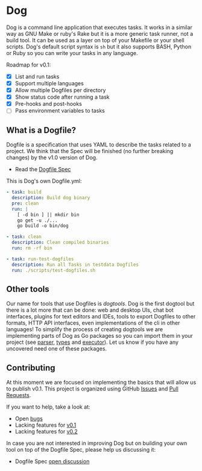 # Dog

Dog is a command line application that executes tasks. It works in a similar way as GNU Make or ruby's Rake but it is a more generic task runner, not a build tool. It can be used as a layer on top of your Makefile or your shell scripts. Dog's default script syntax is `sh` but it also supports BASH, Python or Ruby so you can write your tasks in any language.

Roadmap for v0.1:

- [x] List and run tasks
- [x] Support multiple languages
- [x] Allow multiple Dogfiles per directory
- [x] Show status code after running a task
- [x] Pre-hooks and post-hooks
- [ ] Pass environment variables to tasks

## What is a Dogfile?

Dogfile is a specification that uses YAML to describe the tasks related to a project. We think that the Spec will be finished (no further breaking changes) by the v1.0 version of Dog.

- Read the [Dogfile Spec](https://github.com/xsb/dog/blob/master/DOGFILE_SPEC.md)

This is Dog's own Dogfile.yml:

```yml
- task: build
  description: Build dog binary
  pre: clean
  run: |
    [ -d bin ] || mkdir bin
    go get -u ./...
    go build -o bin/dog

- task: clean
  description: Clean compiled binaries
  run: rm -rf bin

- task: run-test-dogfiles
  description: Run all Tasks in testdata Dogfiles
  run: ./scripts/test-dogfiles.sh
```

## Other tools

Our name for tools that use Dogfiles is *dogtools*. Dog is the first dogtool but there is a lot more that can be done: web and desktop UIs, chat bot interfaces, plugins for text editors and IDEs, tools to export Dogfiles to other formats, HTTP API interfaces, even implementations of the cli in other languages! To simplify the process of creating dogtools we are implementing parts of Dog as Go packages so you can import them in your project (see [parser](https://github.com/xsb/dog/tree/master/parser), [types](https://github.com/xsb/dog/tree/master/types) and [executor](https://github.com/xsb/dog/tree/master/executor)). Let us know if you have any uncovered need one of these packages.

## Contributing

At this moment we are focused on implementing the basics that will allow us to publish v0.1. This project is organized using GitHub [Issues](https://github.com/xsb/dog/issues) and [Pull Requests](https://github.com/xsb/dog/pulls).

If you want to help, take a look at:

- Open [bugs](https://github.com/xsb/dog/issues?q=is%3Aissue+is%3Aopen+label%3Abug)
- Lacking features for [v0.1](https://github.com/xsb/dog/milestones/v0.1)
- Lacking features for [v0.2](https://github.com/xsb/dog/milestones/v0.2)

In case you are not interested in improving Dog but on building your own tool on top of the Dogfile Spec, please help us discussing it:

- Dogfile Spec [open discussion](https://github.com/xsb/dog/issues?q=is%3Aissue+is%3Aopen+label%3A%22dogfile+spec%22)
